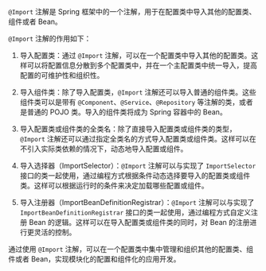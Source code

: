 `@Import` 注解是 Spring 框架中的一个注解，用于在配置类中导入其他的配置类、组件或者 Bean。

`@Import` 注解的作用如下：

1. 导入配置类：通过 `@Import` 注解，可以在一个配置类中导入其他的配置类。这样可以将配置信息分散到多个配置类中，并在一个主配置类中统一导入，提高配置的可维护性和组织性。

2. 导入组件类：除了导入配置类，`@Import` 注解还可以导入普通的组件类。这些组件类可以是带有 `@Component`、`@Service`、`@Repository` 等注解的类，或者是普通的 POJO 类。导入的组件类将成为 Spring 容器中的 Bean。

3. 导入配置类或组件类的全类名：除了直接导入配置类或组件类的类型，`@Import` 注解还可以通过指定全类名的方式导入配置类或组件类。这样可以在不引入实际类依赖的情况下，动态地导入配置或组件。

4. 导入选择器（ImportSelector）：`@Import` 注解可以与实现了 `ImportSelector` 接口的类一起使用，通过编程方式根据条件动态选择要导入的配置类或组件类。这样可以根据运行时的条件来决定加载哪些配置或组件。

5. 导入注册器（ImportBeanDefinitionRegistrar）：`@Import` 注解可以与实现了 `ImportBeanDefinitionRegistrar` 接口的类一起使用，通过编程方式自定义注册 Bean 的逻辑。这样可以在导入配置类或组件类的同时，对 Bean 的注册进行更灵活的控制。

通过使用 `@Import` 注解，可以在一个配置类中集中管理和组织其他的配置类、组件或者 Bean，实现模块化的配置和组件化的应用开发。
